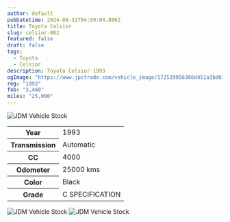 ```yaml
---
author: default
pubDatetime: 2024-08-31T04:59:04.866Z
title: Toyota Celsior
slug: celsior-002
featured: false
draft: false
tags:
  - Toyota
  - Celsior
description: Toyota Celsior 1993
ogImage: "https://www.jpctrade.com/vehicle_image/172519056366d451a3bd61f_6064_a.jpeg"
reg: "1993"
fob: "3,460"
miles: "25,000"
---
```

![JDM Vehicle Stock](https://www.jpctrade.com/vehicle_image/172519056366d451a3bd61f_6064_a.jpeg)

<table>
  <tr>
    <th>Year</th>
    <td>1993</td>
  </tr>
  <tr>
    <th>Transmission</th>
    <td>Automatic</td>
  </tr>
  <tr>
    <th>CC</th>
    <td>4000</td>
  </tr>
    <tr>
    <th>Odometer</th>
    <td>25000 kms</td>
  </tr>
      <tr>
    <th>Color</th>
    <td>Black</td>
  </tr>
      <tr>
    <th>Grade</th>
    <td>C SPECIFICATION</td>
</table>
                          
![JDM Vehicle Stock](https://www.jpctrade.com/vehicle_image/172519056666d451a615806_6064_b.jpeg)
![JDM Vehicle Stock](https://www.jpctrade.com/vehicle_image/172519056866d451a8972d0_6064_c.jpeg)